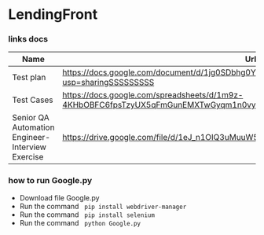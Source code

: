 # LendingFront

### links docs


|Name|Url
|----|----
|Test plan|https://docs.google.com/document/d/1jg0SDbhg0YGxeMqRnhQOCi69q1vhLgNufFndCPH4P5c/edit?usp=sharingSSSSSSSSS
|Test Cases|https://docs.google.com/spreadsheets/d/1m9z-4KHbOBFC6fpsTzyUX5qFmGunEMXTwGyqm1n0vyY/edit?usp=sharing
|Senior QA Automation Engineer- Interview Exercise|https://drive.google.com/file/d/1eJ_n1OIQ3uMuuW5e2A4jxpSbHjOMC0JQ/view?usp=sharing

### how to run Google.py
* Download file Google.py
* Run the command ``` pip install webdriver-manager```
* Run the command ``` pip install selenium```
* Run the command ``` python Google.py```